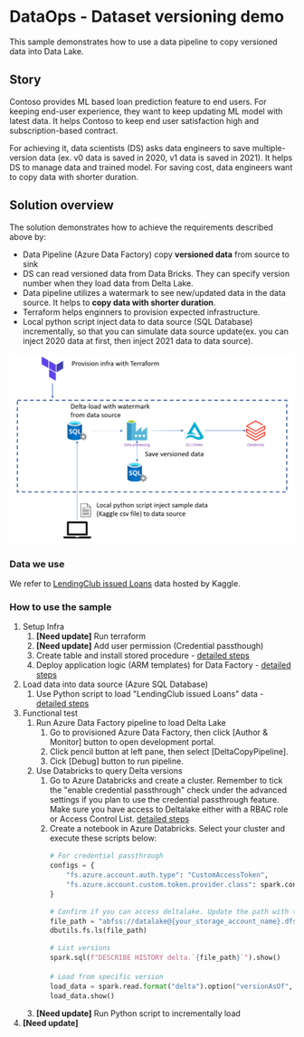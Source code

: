# DataOps - Dataset versioning demo

This sample demonstrates how to use a data pipeline to copy versioned data into Data Lake.

## Story

Contoso provides ML based loan prediction feature to end users. For keeping end-user experience, they want to keep updating ML model with latest data. It helps Contoso to keep end user satisfaction high and subscription-based contract.

For achieving it, data scientists (DS) asks data engineers to save multiple-version data (ex. v0 data is saved in 2020, v1 data is saved in 2021). It helps DS to manage data and trained model. For saving cost, data engineers want to copy data with shorter duration.

## Solution overview

The solution demonstrates how to achieve the requirements described above by:

- Data Pipeline (Azure Data Factory) copy **versioned data** from source to sink
- DS can read versioned data from Data Bricks. They can specify version number when they load data from Delta Lake.
- Data pipeline utilizes a watermark to see new/updated data in the data source. It helps to **copy data with shorter duration**.
- Terraform helps enginners to provision expected infrastructure.
- Local python script inject data to data source (SQL Database) incrementally, so that you can simulate data source update(ex. you can inject 2020 data at first, then inject 2021 data to data source).

![architecture](./docs/images/architecture.PNG)

### Data we use

We refer to [LendingClub issued Loans](https://www.kaggle.com/husainsb/lendingclub-issued-loans?select=lc_loan.csv) data hosted by Kaggle.

### How to use the sample

1. Setup Infra
    1. **[Need update]** Run terraform
    1. **[Need update]** Add user permission (Credential passthough)
    1. Create table and install stored procedure - [detailed steps](./datafactory/config/README.md)
    1. Deploy application logic (ARM templates) for Data Factory - [detailed steps](./datafactory/README.md)
1. Load data into data source (Azure SQL Database)
    1. Use Python script to load "LendingClub issued Loans" data - [detailed steps](./insert_sql/README.md)
1. Functional test
    1. Run Azure Data Factory pipeline to load Delta Lake
        1. Go to provisioned Azure Data Factory, then click [Author & Monitor] button to open development portal.
        1. Click pencil button at left pane, then select [DeltaCopyPipeline].
        1. Cick [Debug] button to run pipeline.
    1. Use Databricks to query Delta versions
        1. Go to Azure Databricks and create a cluster. Remember to tick the "enable credential passthrough" check under the advanced settings if you plan to use the credential passthrough feature. Make sure you have access to Deltalake either with a RBAC role or Access Control List. [detailed steps](./databricks/README.md)
        1. Create a notebook in Azure Databricks. Select your cluster and execute these scripts below:
            ```python
            # For credential passthrough
            configs = {
                "fs.azure.account.auth.type": "CustomAccessToken",
                "fs.azure.account.custom.token.provider.class": spark.conf.get("spark.databricks.passthrough.adls.gen2.tokenProviderClassName")
            }
            ```
            ```python
            # Confirm if you can access deltalake. Update the path with the name of your storage account.
            file_path = "abfss://datalake@{your_storage_account_name}.dfs.core.windows.net/lc_loan"
            dbutils.fs.ls(file_path)
            ```
            ```python
            # List versions
            spark.sql(f"DESCRIBE HISTORY delta.`{file_path}`").show()
            
            # Load from specific version
            load_data = spark.read.format("delta").option("versionAsOf", 0).load(file_path)
            load_data.show()
            ```
    1. **[Need update]** Run Python script to incrementally load
1. **[Need update]**

